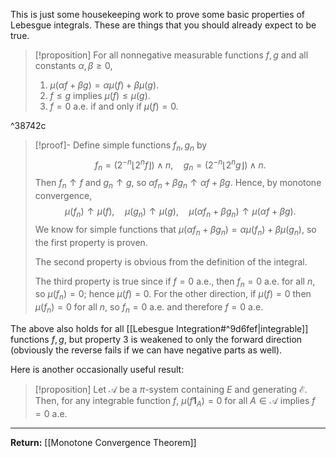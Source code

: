 This is just some housekeeping work to prove some basic properties of Lebesgue integrals. These are things that you should already expect to be true.

> [!proposition]
> For all nonnegative measurable functions $f,g$ and all constants $\alpha,\beta \geq 0$, 
> 
> 1. $\mu(\alpha f+\beta g)=\alpha \mu(f)+\beta \mu(g)$.
> 2. $f\leq g$ implies $\mu(f)\leq \mu(g)$.
> 3. $f=0$ a.e. if and only if $\mu(f)=0$.

^38742c

> [!proof]-
> Define simple functions $f_{n},g_{n}$ by
> $$
> f_{n}=(2^{-n}\lfloor 2^{n}f \rfloor )\land n,\quad g_{n}=(2^{-n}\lfloor 2^{n}g \rfloor )\land n.
> $$
> Then $f_{n}\uparrow f$ and $g_{n}\uparrow g$, so $\alpha f_{n}+\beta g_{n}\uparrow\alpha f+\beta g$. Hence, by monotone convergence,
> $$
> \mu(f_{n})\uparrow \mu(f),\quad \mu(g_{n})\uparrow \mu(g),\quad\mu(\alpha f_{n}+\beta g_{n})\uparrow \mu(\alpha f+\beta g).
> $$
> We know for simple functions that $\mu(\alpha f_{n}+\beta g_{n})=\alpha \mu(f_{n})+\beta \mu(g_{n})$, so the first property is proven.
> 
> The second property is obvious from the definition of the integral.
> 
> The third property is true since if $f=0$ a.e., then $f_{n}=0$ a.e. for all $n$, so $\mu(f_{n})=0$; hence $\mu(f)=0$. For the other direction, if $\mu(f)=0$ then $\mu(f_{n})=0$ for all $n$, so $f_{n}=0$ a.e. and therefore $f=0$ a.e.

The above also holds for all [[Lebesgue Integration#^9d6fef|integrable]] functions $f,g$, but property 3 is weakened to only the forward direction (obviously the reverse fails if we can have negative parts as well).

Here is another occasionally useful result:

> [!proposition]
> Let $\mathcal{A}$ be a $\pi$-system containing $E$ and generating $\mathcal{E}$. Then, for any integrable function $f$, $\mu(f\mathbf{1}_{A})=0$ for all $A\in \mathcal{A}$ implies $f=0$ a.e.

---

**Return:** [[Monotone Convergence Theorem]]